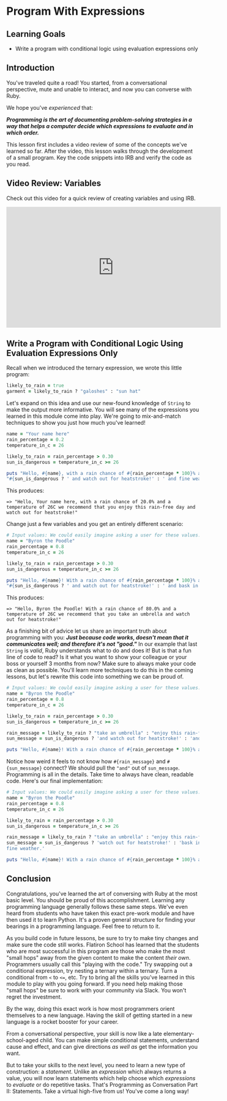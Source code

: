 # Program With Expressions

## Learning Goals

* Write a program with conditional logic using evaluation expressions only

## Introduction

You've traveled quite a road! You started, from a conversational
perspective, mute and unable to interact, and now you can converse with Ruby.

We hope you've _experienced_ that:

***Programming is the art of documenting problem-solving strategies in a way that
helps a computer decide which expressions to evaluate and in which order.***

This lesson first includes a video review of some of the concepts we've learned so far. 
After the video, this lesson walks through the development of a small program. Key the
code snippets into IRB and verify the code as you read.

## Video Review: Variables

Check out this video for a quick review of creating variables and using IRB.

<iframe width="560" height="315" src="https://www.youtube.com/embed/0FHgtMRrKGs" frameborder="0" allow="accelerometer; autoplay; encrypted-media; gyroscope; picture-in-picture" allowfullscreen></iframe>

## Write a Program with Conditional Logic Using Evaluation Expressions Only

Recall when we introduced the ternary expression, we wrote this little program:

```ruby
likely_to_rain = true
garment = likely_to_rain ? "galoshes" : "sun hat"
```

Let's expand on this idea and use our new-found knowledge of `String` to make
the output more informative. You will see many of the expressions you learned
in this module come into play. We're going to mix-and-match techniques to show
you just how much you've learned!

```ruby
name = "Your name here"
rain_percentage = 0.2
temperature_in_c = 26

likely_to_rain = rain_percentage > 0.30
sun_is_dangerous = temperature_in_c >= 26

puts "Hello, #{name}, with a rain chance of #{rain_percentage * 100}% and a temperature of #{temperature_in_c}C we recommend that you " + (likely_to_rain ? "take an umbrella" : "enjoy this rain-free day") +
"#{sun_is_dangerous ? ' and watch out for heatstroke!' : ' and fine weather.'}"
```

This produces:

```text
=> "Hello, Your name here, with a rain chance of 20.0% and a temperature of 26C we recommend that you enjoy this rain-free day and watch out for heatstroke!"
```

Change just a few variables and you get an entirely different scenario:

```ruby
# Input values: We could easily imagine asking a user for these values.
name = "Byron the Poodle"
rain_percentage = 0.8
temperature_in_c = 26

likely_to_rain = rain_percentage > 0.30
sun_is_dangerous = temperature_in_c >= 26

puts "Hello, #{name}! With a rain chance of #{rain_percentage * 100}% and a temperature of #{temperature_in_c}C we recommend that you " + (likely_to_rain ? "take an umbrella" : "enjoy this rain-free day") +
"#{sun_is_dangerous ? ' and watch out for heatstroke!' : ' and bask in this fine weather.'}"
```

This produces:

```text
=> "Hello, Byron the Poodle! With a rain chance of 80.0% and a temperature of 26C we recommend that you take an umbrella and watch out for heatstroke!"
```

As a finishing bit of advice let us share an important truth about programming
with you: ***Just because code works, doesn't mean that it communicates well;
and therefore it's not "good."*** In our example that last `String` is _valid_,
Ruby understands what to do and does it! But is that a fun line of code to
read? Is it what you want to show your colleague or your boss or yourself 3
months from now? Make sure to always make your code as clean as possible.
You'll learn more techniques to do this in the coming lessons, but let's
rewrite this code into something we can be proud of.

```ruby
# Input values: We could easily imagine asking a user for these values.
name = "Byron the Poodle"
rain_percentage = 0.8
temperature_in_c = 26

likely_to_rain = rain_percentage > 0.30
sun_is_dangerous = temperature_in_c >= 26

rain_message = likely_to_rain ? "take an umbrella" : "enjoy this rain-free day"
sun_message = sun_is_dangerous ? 'and watch out for heatstroke!' : 'and bask in this fine weather.'

puts "Hello, #{name}! With a rain chance of #{rain_percentage * 100}% and a temperature of #{temperature_in_c}C we recommend that you #{rain_message} #{sun_message}"
```

Notice how weird it feels to not know how `#{rain_message}` and
`#{sun_message}` connect? We should pull the `"and"` out of `sun_message`.
Programming is all in the details. Take time to always have clean, readable
code. Here's our final implementation:

```ruby
# Input values: We could easily imagine asking a user for these values.
name = "Byron the Poodle"
rain_percentage = 0.8
temperature_in_c = 26

likely_to_rain = rain_percentage > 0.30
sun_is_dangerous = temperature_in_c >= 26

rain_message = likely_to_rain ? "take an umbrella" : "enjoy this rain-free day"
sun_message = sun_is_dangerous ? 'watch out for heatstroke!' : 'bask in this
fine weather.'

puts "Hello, #{name}! With a rain chance of #{rain_percentage * 100}% and a temperature of #{temperature_in_c}C we recommend that you #{rain_message} and #{sun_message}"
```

## Conclusion

Congratulations, you've learned the art of conversing with Ruby at the most
basic level. You should be proud of this accomplishment. Learning any
programming language generally follows these same steps. We've even heard from
students who have taken this exact pre-work module and have then used it to
learn Python. It's a proven general structure for finding your bearings in a
programming language. Feel free to return to it.

As you build code in future lessons, be sure to try to make tiny 
changes and make sure the code still works. Flatiron School has learned that the 
students who are most successful in this program are those who make the most "small
hops" away from the given content to make the content *their own*. Programmers
usually call this "playing with the code." Try swapping out a conditional expression,
try nesting a ternary within a ternary. Turn a conditional from `<` to `<=`, etc.
Try to bring all the skills you've learned in this module to play with you going 
forward. If you need help making those "small hops" be sure to work with your community
via Slack.  You won't regret the investment.

By the way, doing this exact work is how most programmers orient themselves to
a new language. Having the skill of getting started in a new language is a
rocket booster for your career.

From a conversational perspective, your skill is now like a late
elementary-school-aged child.  You can make simple conditional statements,
understand cause and effect, and can give directions _as well as_ get the
information you want.

But to take your skills to the next level, you need to learn a new type of
construction: a _statement_. Unlike an _expression_ which always returns a
value, you will now learn statements which help choose which _expressions_ to
_evaluate_ or do repetitive tasks. That's Programming as Conversation Part II:
Statements. Take a virtual high-five from us! You've come a long way!


